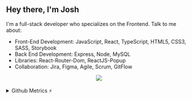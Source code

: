 ## Hey there, I'm Josh
I'm a full-stack developer who specializes on the Frontend. Talk to me about: 
* Front-End Development: JavaScript, React, TypeScript, HTML5, CSS3, SASS, Storybook
* Back End Development: Express, Node, MySQL
* Libraries: React-Router-Dom, ReactJS-Popup
* Collaboration: Jira, Figma, Agile, Scrum, GitFlow

<p align="center">
  <a href="https://skillicons.dev/%22%3E">
    <img src="https://skillicons.dev/icons?i=react,typescript,redux,html,css,sass,js,nodejs,express,mysql,git,figma" />
  </a>
</p>

<details>
<summary>Github Metrics ⚡</summary>

<p align="center">
    <img src="/github-metrics.svg" />
</p>
</details>
